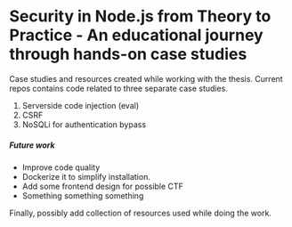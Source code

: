 # Security in Node.js from Theory to Practice - An educational journey through hands-on case studies

Case studies and resources created while working with the thesis.
Current repos contains code related to three separate case studies.
1) Serverside code injection (eval)
2) CSRF
3) NoSQLi for authentication bypass

##### Future work
* Improve code quality
* Dockerize it to simplify installation. 
* Add some frontend design for possible CTF 
* Something something something

Finally, possibly add collection of resources used while doing the work.
